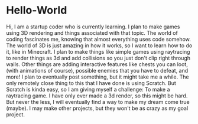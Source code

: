 # Hello-World
Hi, I am a startup coder who is currently learning. I plan to make games using 3D rendering and things associated with that topic.
The world of coding fascinates me, knowing that almost everything uses code somehow.
The world of 3D is just amazing in how it works, so I want to learn how to do it, like in Minecraft.
I plan to make things like simple games using raytracing to render things as 3d and add collisions so you just don't clip right through walls.
Other things are adding interactive features like chests you can loot,(with animations of course), possible enemies that you have to defeat, and more!
I plan to eventually post something, but it might take me a while. The only remotely close thing to this that I have done is using Scratch.
But Scratch is kinda easy, so I am giving myself a challenge: To make a raytracing game. I have only ever made a 3d render, so this might be hard.
But never the less, I will eventually find a way to make my dream come true (maybe).
I may make other projects, but they won't be as crazy as my goal project.
